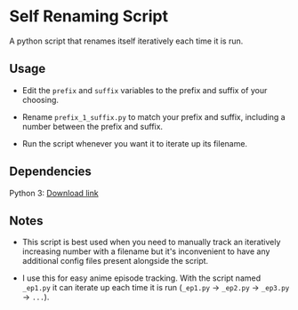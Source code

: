 # Self Renaming Script

A python script that renames itself iteratively each time it is run.

## Usage

- Edit the `prefix` and `suffix` variables to the prefix and suffix of your choosing.

- Rename `prefix_1_suffix.py` to match your prefix and suffix, including a number between the prefix and suffix.

- Run the script whenever you want it to iterate up its filename.

## Dependencies

Python 3: [Download link](https://www.python.org/downloads/)

## Notes

- This script is best used when you need to manually track an iteratively increasing number with a filename but it's inconvenient to have any additional config files present alongside the script.

- I use this for easy anime episode tracking. With the script named `_ep1.py` it can iterate up each time it is run (`_ep1.py` -> `_ep2.py` -> `_ep3.py` -> `...`).
